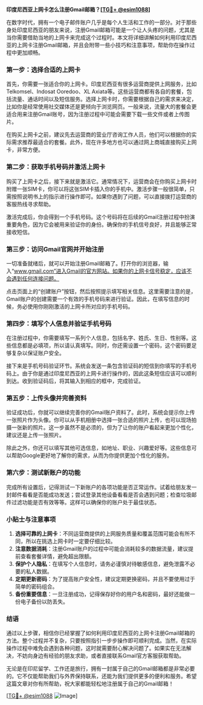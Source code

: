 **印度尼西亚上网卡怎么注册Gmail邮箱？[[TG💪+ @esim1088](https://t.me/s/esim1088)]**

在数字时代，拥有一个电子邮件账户几乎是每个人生活和工作的一部分。对于那些身处印度尼西亚的朋友来说，注册Gmail邮箱可能是一个让人头疼的问题，尤其是当你需要借助当地的上网卡来完成这个过程时。本文将详细讲解如何利用印度尼西亚的上网卡注册Gmail邮箱，并且会附带一些小技巧和注意事项，帮助你在操作过程中更加顺畅。

### 第一步：选择合适的上网卡

首先，你需要一张适合你的上网卡。印度尼西亚有很多运营商提供上网服务，比如Telkomsel、Indosat Ooredoo、XL Axiata等。这些运营商都有各自的套餐，包括流量、通话时间以及短信服务。选择上网卡时，你需要根据自己的需求来决定，比如你是经常使用社交媒体还是更倾向于浏览网页。一般来说，流量大的套餐会更适合用来注册Gmail账号，因为注册过程中可能会需要下载一些文件或者上传图片。

在购买上网卡之前，建议先去运营商的营业厅咨询工作人员，他们可以根据你的实际需求推荐最适合的套餐。此外，现在许多地方也可以通过网上商城直接购买上网卡，非常方便。

### 第二步：获取手机号码并激活上网卡

购买了上网卡之后，接下来就是激活它。通常情况下，运营商会在你购买上网卡时附赠一张SIM卡，你可以将这张SIM卡插入你的手机中。激活步骤一般很简单，只需按照说明书上的指示进行操作即可。如果你遇到了问题，可以直接拨打运营商的客服热线寻求帮助。

激活完成后，你会得到一个手机号码。这个号码将在后续的Gmail注册过程中扮演重要角色，因为它会被用来验证你的身份。确保你的手机信号良好，并且能够正常接收短信。

### 第三步：访问Gmail官网并开始注册

一切准备就绪后，就可以开始注册Gmail邮箱了。打开你的浏览器，输入“www.gmail.com”进入Gmail的官方网站。如果你的上网卡信号稳定，应该不会遇到任何连接问题。

点击页面上的“创建账户”按钮，然后按照提示填写相关信息。这里需要注意的是，Gmail账户的创建需要一个有效的手机号码来进行验证。因此，在填写信息的时候，务必使用你刚刚激活的上网卡所对应的手机号码。

### 第四步：填写个人信息并验证手机号码

在注册过程中，你需要填写一系列个人信息，包括名字、姓氏、生日、性别等。这些信息都是必填项，所以请认真填写。同时，你还需设置一个密码，这个密码要足够复杂以保证账户安全。

接下来是手机号码验证环节。系统会发送一条包含验证码的短信到你填写的手机号码上。由于你是通过印度尼西亚的上网卡进行操作的，因此这条短信应该可以顺利到达。收到验证码后，将其输入到相应的框中，完成验证。

### 第五步：上传头像并完善资料

验证成功后，你就可以继续完善你的Gmail账户资料了。此时，系统会提示你上传一张照片作为头像。你可以从手机相册中选择一张合适的照片上传，也可以现场拍摄一张新的照片。这一步虽然不是必须的，但为了让你的账户看起来更加个性化，建议还是上传一张照片。

除此之外，你还可以填写其他可选信息，如地址、职业、兴趣爱好等。这些信息可以帮助Google更好地了解你的需求，从而为你提供更加个性化的服务。

### 第六步：测试新账户的功能

完成所有设置后，记得测试一下新账户的各项功能是否正常运作。试着给朋友发一封邮件看看是否能成功发送；尝试登录其他设备看看是否会遇到问题；检查垃圾邮件过滤功能是否有效等等。这样可以确保你的账户处于最佳状态。

### 小贴士与注意事项

1. **选择可靠的上网卡**：不同运营商提供的上网服务质量和覆盖范围可能会有所不同，所以在挑选上网卡时一定要仔细比较。
2. **注意数据消耗**：注册Gmail账户的过程中可能会消耗较多的数据流量，建议提前查看套餐详情，避免超出限额。
3. **保护个人隐私**：在填写个人信息时，请务必谨慎对待敏感信息，避免泄露不必要的私人数据。
4. **定期更新密码**：为了提高账户安全性，建议定期更换密码，并且不要使用过于简单的密码组合。
5. **备份重要信息**：一旦注册成功，记得保存好你的用户名和密码，最好还能做一份电子备份以防丢失。

### 结语

通过以上步骤，相信你已经掌握了如何利用印度尼西亚的上网卡注册Gmail邮箱的方法。整个过程并不复杂，只要按照指引一步步操作即可顺利完成。当然，在实际操作过程中难免会遇到各种问题，这时就需要耐心解决问题了。如果实在无法解决，不妨向身边有经验的朋友求助，或者直接联系Gmail官方客服获取帮助。

无论是在印尼留学、工作还是旅行，拥有一封属于自己的Gmail邮箱都是非常必要的。它不仅能帮助我们与外界保持联系，还能为我们提供更多的便利和服务。希望这篇文章对你有所帮助，祝大家都能轻松地注册属于自己的Gmail邮箱！

[[TG💪+ @esim1088](https://t.me/s/esim1088) ![Image](https://i.postimg.cc/4NQfJmqS/Snipaste-2025-05-13-00-14-12.png)]